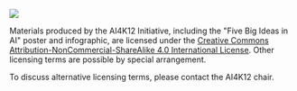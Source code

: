 ![](https://i.creativecommons.org/l/by-nc-sa/4.0/88x31.png)

Materials produced by the AI4K12 Initiative, including the "Five Big Ideas in AI" poster and infographic, are licensed under the [Creative Commons Attribution-NonCommercial-ShareAlike 4.0 International License](http://creativecommons.org/licenses/by-nc-sa/4.0/). Other licensing terms are possible by special arrangement.

To discuss alternative licensing terms, please contact the AI4K12 chair.